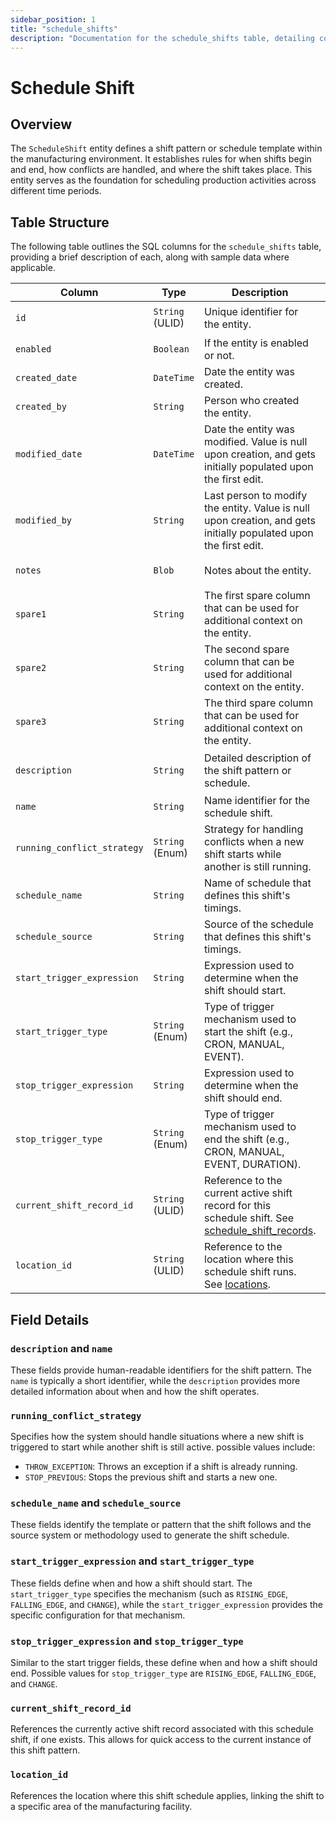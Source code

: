 ```yaml
---
sidebar_position: 1
title: "schedule_shifts"
description: "Documentation for the schedule_shifts table, detailing columns and constraints in the database schema."
---
```


# Schedule Shift

## Overview

The `ScheduleShift` entity defines a shift pattern or schedule template within the manufacturing environment. It establishes rules for when shifts begin and end, how conflicts are handled, and where the shift takes place. This entity serves as the foundation for scheduling production activities across different time periods.

## Table Structure

The following table outlines the SQL columns for the `schedule_shifts` table, providing a brief description of
each, along with sample data where applicable.

| Column                       | Type            | Description                                                                                                                                        | Example                             |
|------------------------------|-----------------|----------------------------------------------------------------------------------------------------------------------------------------------------|-------------------------------------|
| `id`                         | `String` (ULID) | Unique identifier for the entity.                                                                                                                  | `01JAP8RJBN-8ZTPXSGY-J9GSDPE1`      |
| `enabled`                    | `Boolean`       | If the entity is enabled or not.                                                                                                                   | `true`                              |
| `created_date`               | `DateTime`      | Date the entity was created.                                                                                                                       | `2024-12-31T19:48:44Z`              |
| `created_by`                 | `String`        | Person who created the entity.                                                                                                                     | `TamakiMES`                         |
| `modified_date`              | `DateTime`      | Date the entity was modified. Value is null upon creation, and gets initially populated upon the first edit.                                       | `2024-12-31T19:48:44Z`              |
| `modified_by`                | `String`        | Last person to modify the entity. Value is null upon creation, and gets initially populated upon the first edit.                                   | `TamakiMES`                         |
| `notes`                      | `Blob`          | Notes about the entity.                                                                                                                            | `This entity has these extra notes` |
| `spare1`                     | `String`        | The first spare column that can be used for additional context on the entity.                                                                      | `some extra context 1`              |
| `spare2`                     | `String`        | The second spare column that can be used for additional context on the entity.                                                                     | `some extra context 2`              |
| `spare3`                     | `String`        | The third spare column that can be used for additional context on the entity.                                                                      | `some extra context 3`              |
| `description`                | `String`        | Detailed description of the shift pattern or schedule.                                                                                             | `Morning shift Monday-Friday`       |
| `name`                       | `String`        | Name identifier for the schedule shift.                                                                                                            | `Morning Shift`                     |
| `running_conflict_strategy`  | `String` (Enum) | Strategy for handling conflicts when a new shift starts while another is still running.                                                            | `END_CURRENT`                       |
| `schedule_name`              | `String`        | Name of schedule that defines this shift's timings.                                                                                                | `Weekday Schedule`                  |
| `schedule_source`            | `String`        | Source of the schedule that defines this shift's timings.                                                                                          | `MES_INTERNAL`                      |
| `start_trigger_expression`   | `String`        | Expression used to determine when the shift should start.                                                                                          | `0 0 6 * * 1-5`                     |
| `start_trigger_type`         | `String` (Enum) | Type of trigger mechanism used to start the shift (e.g., CRON, MANUAL, EVENT).                                                                     | `CRON`                              |
| `stop_trigger_expression`    | `String`        | Expression used to determine when the shift should end.                                                                                            | `0 0 14 * * 1-5`                    |
| `stop_trigger_type`          | `String` (Enum) | Type of trigger mechanism used to end the shift (e.g., CRON, MANUAL, EVENT, DURATION).                                                             | `CRON`                              |
| `current_shift_record_id`    | `String` (ULID) | Reference to the current active shift record for this schedule shift. See [schedule_shift_records](../schedule-shift-model/schedule-shift-record). | `01G8V9S9B9-3QWXS4VC`               |
| `location_id`                | `String` (ULID) | Reference to the location where this schedule shift runs. See [locations](../location-model/location).                                             | `01FZ8P9BJN-4VYZUKE1`               |

## Field Details

### `description` and `name`

These fields provide human-readable identifiers for the shift pattern. The `name` is typically a short identifier, while the `description` provides more detailed information about when and how the shift operates.

### `running_conflict_strategy`

Specifies how the system should handle situations where a new shift is triggered to start while another shift is still active. possible values include:

- `THROW_EXCEPTION`: Throws an exception if a shift is already running.
- `STOP_PREVIOUS`: Stops the previous shift and starts a new one.

### `schedule_name` and `schedule_source`

These fields identify the template or pattern that the shift follows and the source system or methodology used to generate the shift schedule.

### `start_trigger_expression` and `start_trigger_type`

These fields define when and how a shift should start. The `start_trigger_type` specifies the mechanism (such as `RISING_EDGE`, `FALLING_EDGE`, and `CHANGE`), while the `start_trigger_expression` provides the specific configuration for that mechanism.

### `stop_trigger_expression` and `stop_trigger_type`

Similar to the start trigger fields, these define when and how a shift should end. Possible values for `stop_trigger_type` are `RISING_EDGE`, `FALLING_EDGE`, and `CHANGE`.

### `current_shift_record_id`

References the currently active shift record associated with this schedule shift, if one exists. This allows for quick access to the current instance of this shift pattern.

### `location_id`

References the location where this shift schedule applies, linking the shift to a specific area of the manufacturing facility.
